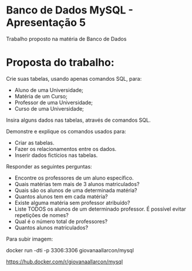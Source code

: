 # Banco de Dados MySQL - Apresentação 5
Trabalho proposto na matéria de Banco de Dados

# Proposta do trabalho: 

Crie suas tabelas, usando apenas comandos SQL, para:
- Aluno de uma Universidade;
- Matéria de um Curso;
- Professor de uma Universidade;
- Curso de uma Universidade;
  
Insira alguns dados nas tabelas, através de comandos SQL.

Demonstre e explique os comandos usados para:
- Criar as tabelas.
- Fazer os relacionamentos entre os dados.
- Inserir dados fictícios nas tabelas.
  
Responder as seguintes perguntas:
- Encontre os professores de um aluno específico.
- Quais matérias tem mais de 3 alunos matriculados?
- Quais são os alunos de uma determinada matéria?
- Quantos alunos tem em cada matéria?
- Existe alguma matéria sem professor atribuído?
- Liste TODOS os alunos de um determinado professor. É possível evitar repetições de nomes?
- Qual é o número total de professores?
- Quantos alunos matriculados?

Para subir imagem:

docker run -dti -p 3306:3306 giovanaallarcon/mysql

https://hub.docker.com/r/giovanaallarcon/mysql


